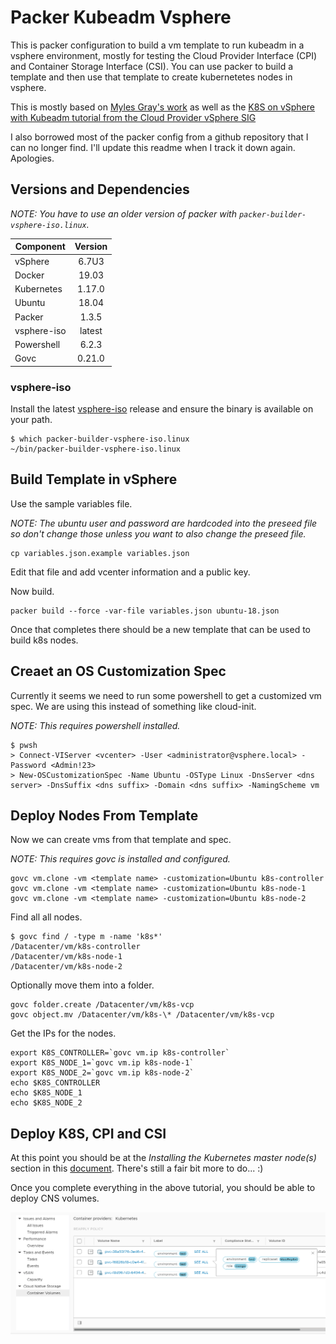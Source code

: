 # Packer Kubeadm Vsphere

This is packer configuration to build a vm template to run kubeadm in a vsphere environment, mostly for testing the Cloud Provider Interface (CPI) and Container Storage Interface (CSI). You can use packer to build a template and then use that template to create kubernetetes nodes in vsphere.

This is mostly based on [Myles Gray's work](https://blah.cloud/kubernetes/creating-an-ubuntu-18-04-lts-cloud-image-for-cloning-on-vmware/) as well as the [K8S on vSphere with Kubeadm tutorial from the Cloud Provider vSphere SIG](https://cloud-provider-vsphere.sigs.k8s.io/tutorials/kubernetes-on-vsphere-with-kubeadm.html)

I also borrowed most of the packer config from a github repository that I can no longer find. I'll update this readme when I track it down again. Apologies.

## Versions and Dependencies

*NOTE: You have to use an older version of packer with `packer-builder-vsphere-iso.linux`.*

| Component     | Version       |
| ------------- |:-------------:|
| vSphere       | 6.7U3         |
| Docker        | 19.03         |
| Kubernetes    | 1.17.0        |
| Ubuntu        | 18.04         |
| Packer        | 1.3.5         |
| vsphere-iso   | latest        |
| Powershell    | 6.2.3         |
| Govc          | 0.21.0        |

### vsphere-iso

Install the latest [vsphere-iso](https://github.com/jetbrains-infra/packer-builder-vsphere/releases) release and ensure the binary is available on your path.

```
$ which packer-builder-vsphere-iso.linux
~/bin/packer-builder-vsphere-iso.linux
```

## Build Template in vSphere

Use the sample variables file.

*NOTE: The ubuntu user and password are hardcoded into the preseed file so don't change those unless you want to also change the preseed file.*

```
cp variables.json.example variables.json
```

Edit that file and add vcenter information and a public key.

Now build.

```
packer build --force -var-file variables.json ubuntu-18.json
```

Once that completes there should be a new template that can be used to build k8s nodes.

## Creaet an OS Customization Spec

Currently it seems we need to run some powershell to get a customized vm spec. We are using this instead of something like cloud-init.

*NOTE: This requires powershell installed.*

```
$ pwsh
> Connect-VIServer <vcenter> -User <administrator@vsphere.local> -Password <Admin!23>
> New-OSCustomizationSpec -Name Ubuntu -OSType Linux -DnsServer <dns server> -DnsSuffix <dns suffix> -Domain <dns suffix> -NamingScheme vm
```

## Deploy Nodes From Template

Now we can create vms from that template and spec.

*NOTE: This requires govc is installed and configured.*

```
govc vm.clone -vm <template name> -customization=Ubuntu k8s-controller
govc vm.clone -vm <template name> -customization=Ubuntu k8s-node-1
govc vm.clone -vm <template name> -customization=Ubuntu k8s-node-2
```

Find all all nodes.

```
$ govc find / -type m -name 'k8s*'
/Datacenter/vm/k8s-controller
/Datacenter/vm/k8s-node-1
/Datacenter/vm/k8s-node-2
```

Optionally move them into a folder.

```
govc folder.create /Datacenter/vm/k8s-vcp
govc object.mv /Datacenter/vm/k8s-\* /Datacenter/vm/k8s-vcp
```

Get the IPs for the nodes.

```
export K8S_CONTROLLER=`govc vm.ip k8s-controller`
export K8S_NODE_1=`govc vm.ip k8s-node-1`
export K8S_NODE_2=`govc vm.ip k8s-node-2`
echo $K8S_CONTROLLER
echo $K8S_NODE_1
echo $K8S_NODE_2
```

## Deploy K8S, CPI and CSI

At this point you should be at the *Installing the Kubernetes master node(s)* section in this [document](https://cloud-provider-vsphere.sigs.k8s.io/tutorials/kubernetes-on-vsphere-with-kubeadm.html). There's still a fair bit more to do... :)

Once you complete everything in the above tutorial, you should be able to deploy CNS volumes.

![vSAN CNS volumes](img/vsan-cns.jpg)